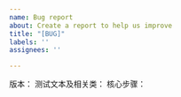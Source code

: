 ```yaml
---
name: Bug report
about: Create a report to help us improve
title: "[BUG]"
labels: ''
assignees: ''

---
```


版本：
测试文本及相关类：
核心步骤：
